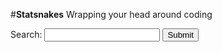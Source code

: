 #**Statsnakes**
Wrapping your head around coding

<form>
  <label for="search">Search:</label>
  <input type="text" id="search" name="search">
  <button type="submit">Submit</button>
</form>
